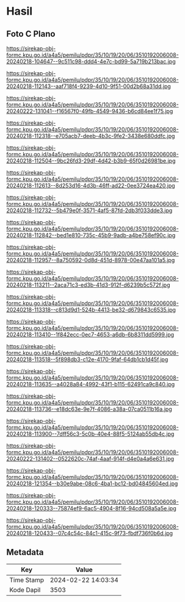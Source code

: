 # Hasil

## Foto C Plano

https://sirekap-obj-formc.kpu.go.id/a4a5/pemilu/pdpr/35/10/19/20/06/3510192006008-20240218-104647--9c511c98-ddd4-4e7c-bd99-5a719b213bac.jpg

https://sirekap-obj-formc.kpu.go.id/a4a5/pemilu/pdpr/35/10/19/20/06/3510192006008-20240218-112143--aaf718f4-9239-4d10-9f51-00d2b68a31dd.jpg

https://sirekap-obj-formc.kpu.go.id/a4a5/pemilu/pdpr/35/10/19/20/06/3510192006008-20240222-131041--f16567f0-49fb-4549-9436-b6cd84ee1f75.jpg

https://sirekap-obj-formc.kpu.go.id/a4a5/pemilu/pdpr/35/10/19/20/06/3510192006008-20240218-112318--e705acb7-deeb-4b3c-9fe2-3438e680ddfc.jpg

https://sirekap-obj-formc.kpu.go.id/a4a5/pemilu/pdpr/35/10/19/20/06/3510192006008-20240218-112504--9bc26fd3-29df-4d42-b3b9-65f0d26981be.jpg

https://sirekap-obj-formc.kpu.go.id/a4a5/pemilu/pdpr/35/10/19/20/06/3510192006008-20240218-112613--8d253d16-4d3b-46ff-ad22-0ee3724ea420.jpg

https://sirekap-obj-formc.kpu.go.id/a4a5/pemilu/pdpr/35/10/19/20/06/3510192006008-20240218-112732--5b479e0f-3571-4af5-87fd-2db3f033dde3.jpg

https://sirekap-obj-formc.kpu.go.id/a4a5/pemilu/pdpr/35/10/19/20/06/3510192006008-20240218-112842--bed1e810-735c-45b9-9adb-a4be758ef90c.jpg

https://sirekap-obj-formc.kpu.go.id/a4a5/pemilu/pdpr/35/10/19/20/06/3510192006008-20240218-112957--8a750592-0d8d-451d-8978-00e47aa101a5.jpg

https://sirekap-obj-formc.kpu.go.id/a4a5/pemilu/pdpr/35/10/19/20/06/3510192006008-20240218-113211--2aca71c3-ed3b-41d3-912f-d6239b5c572f.jpg

https://sirekap-obj-formc.kpu.go.id/a4a5/pemilu/pdpr/35/10/19/20/06/3510192006008-20240218-113318--c813d9d1-524b-4413-be32-d679843c6535.jpg

https://sirekap-obj-formc.kpu.go.id/a4a5/pemilu/pdpr/35/10/19/20/06/3510192006008-20240218-113410--1f842ecc-0ec7-4653-a6db-6b8311dd5999.jpg

https://sirekap-obj-formc.kpu.go.id/a4a5/pemilu/pdpr/35/10/19/20/06/3510192006008-20240218-113518--5f898db3-c12e-4170-9faf-64db1cb1d45f.jpg

https://sirekap-obj-formc.kpu.go.id/a4a5/pemilu/pdpr/35/10/19/20/06/3510192006008-20240218-113635--a4028a84-4992-43f1-b115-62491ca9c840.jpg

https://sirekap-obj-formc.kpu.go.id/a4a5/pemilu/pdpr/35/10/19/20/06/3510192006008-20240218-113736--e18dc63e-9e7f-4086-a38a-07ca0511b16a.jpg

https://sirekap-obj-formc.kpu.go.id/a4a5/pemilu/pdpr/35/10/19/20/06/3510192006008-20240218-113900--7dff56c3-5c0b-40e4-88f5-5124ab55db4c.jpg

https://sirekap-obj-formc.kpu.go.id/a4a5/pemilu/pdpr/35/10/19/20/06/3510192006008-20240222-131402--0522620c-74af-4aaf-914f-d4e0a4a6e631.jpg

https://sirekap-obj-formc.kpu.go.id/a4a5/pemilu/pdpr/35/10/19/20/06/3510192006008-20240218-121354--b30e9abe-08c6-4ba1-bc12-bd04845604ed.jpg

https://sirekap-obj-formc.kpu.go.id/a4a5/pemilu/pdpr/35/10/19/20/06/3510192006008-20240218-120333--75874ef9-6ac5-4904-8f16-94cd508a5a5e.jpg

https://sirekap-obj-formc.kpu.go.id/a4a5/pemilu/pdpr/35/10/19/20/06/3510192006008-20240218-120433--07c4c54c-84c1-415c-9f73-fbdf736f0b6d.jpg


## Metadata

| Key        | Value               |
| ---------- | ------------------- |
| Time Stamp | 2024-02-22 14:03:34 |
| Kode Dapil | 3503                |



